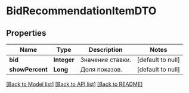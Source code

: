 # BidRecommendationItemDTO
## Properties

| Name | Type | Description | Notes |
|------------ | ------------- | ------------- | -------------|
| **bid** | **Integer** | Значение ставки. | [default to null] |
| **showPercent** | **Long** | Доля показов.  | [default to null] |

[[Back to Model list]](../README.md#documentation-for-models) [[Back to API list]](../README.md#documentation-for-api-endpoints) [[Back to README]](../README.md)

